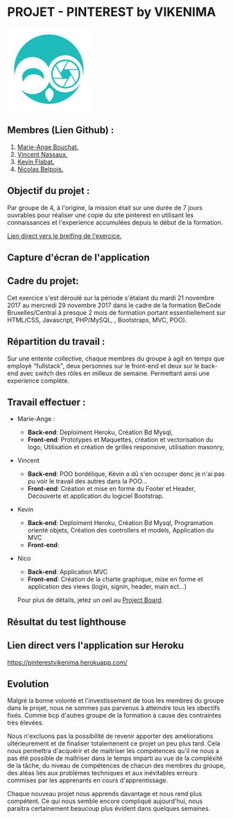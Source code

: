 # PROJET - PINTEREST by VIKENIMA


![Logo Vikenima](https://github.com/bouchat-marieange/projet-pinterest/blob/master/favicon/android-chrome-192x192.png)


## Membres (Lien Github) :

1. [Marie-Ange Bouchat.](https://github.com/bouchat-marieange)
2. [Vincent Nassaux.](https://github.com/LoutreT)
3. [Kevin Flabat.](https://github.com/keloriane)
4. [Nicolas Belpois.](https://github.com/Nicopaku)



## Objectif du projet :

Par groupe de 4, à l'origine, la mission était sur une durée de 7 jours ouvrables pour réaliser une copie du site pinterest en utilisant les connaissances et l'experience accumulées depuis le début de la formation.

[Lien direct vers le breifing de l'exercice.](https://github.com/becodeorg/Lovelace-promo-2/tree/master/Projects/projet-pinterest)


## Capture d'écran de l'application



## Cadre du projet:
Cet exercice s'est déroulé sur la période s'étalant du mardi 21 novembre 2017 au mercredi 29 novembre 2017 dans le cadre de la formation BeCode Bruxelles/Central à presque 2 mois de formation portant essentiellement sur HTML/CSS, Javascript, PHP/MySQL, , Bootstraps, MVC, POO).


## Répartition du travail :

Sur une entente collective, chaque membres du groupe à agit en temps que employé "fullstack", deux personnes sur le front-end et deux sur le back-end avec switch des rôles en milleux de semaine. Permettant ainsi une experience complète.

## Travail effectuer :

+ Marie-Ange :
     + __Back-end__: Deploiment Heroku, Création Bd Mysql,
     + __Front-end__: Prototypes et Maquettes, création et vectorisation du logo, Utilisation et création de grilles responsive, utilisation masonry,
     
+ Vincent
     + __Back-end__: POO bordélique, Kévin a dû s'en occuper donc je n'ai pas pu voir le travail des autres dans la POO...
     + __Front-end__: Création et mise en forme du Footer et Header, Découverte et application du logiciel Bootstrap.
     
+ Kevin
     + __Back-end__: Deploiment Heroku, Création Bd Mysql, Programation orienté objets, Création des controllers et models, Application du MVC
     + __Front-end__:

+ Nico
     + __Back-end__: Application MVC
     + __Front-end__: Création de la charte graphique, mise en forme et application des views (login, signin, header, main ect...)

    Pour plus de détails, jetez un oeil au [Project Board](https://github.com/bouchat-marieange/projet-pinterest/projects/1).



## Résultat du test lighthouse



## Lien direct vers l'application sur Heroku

https://pinterestvikenima.herokuapp.com/


## Evolution

Malgré la bonne volonté et l'investissement de tous les membres du groupe dans le projet, nous ne sommes pas parvenus à atteindre tous les obectifs fixés. Comme bcp d'autres groupe de la formation à cause des contraintes très élevées.

Nous n'excluons pas la possibilité de revenir apporter des améliorations ultérieurement et de finaliser totalemenent ce projet un peu plus tard. Cela nous permettra d'acquérir et de maitriser les compétences qu'il ne nous a pas été possible de maîtriser dans le temps imparti au vue de la compléxité de la tâche,
 du niveau de compétences de chacun des membres du groupe, des aléas liés aux problèmes techniques et aux inévitables erreurs commises par les apprenants en cours d'apprentissage.

Chaque nouveau projet nous apprends davantage et nous rend plus compétent. Ce qui nous semble encore compliqué aujourd'hui, nous paraitra certainement beaucoup plus évident dans quelques semaines.
